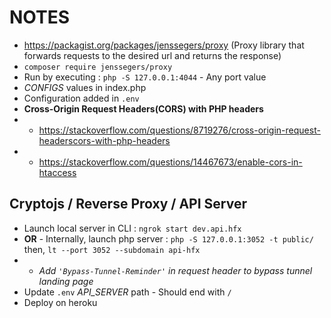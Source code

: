 # NOTES

- https://packagist.org/packages/jenssegers/proxy (Proxy library that forwards requests to the desired url and returns the response)
- `composer require jenssegers/proxy`
- Run by executing : `php -S 127.0.0.1:4044` - Any port value
- *CONFIGS* values in index.php 
- Configuration added in `.env`
- **Cross-Origin Request Headers(CORS) with PHP headers**
- - https://stackoverflow.com/questions/8719276/cross-origin-request-headerscors-with-php-headers
- - https://stackoverflow.com/questions/14467673/enable-cors-in-htaccess

## Cryptojs / Reverse Proxy / API Server

- Launch local server in CLI : `ngrok start dev.api.hfx`
- **OR** - Internally, launch php server : `php -S 127.0.0.1:3052 -t public/` then, `lt --port 3052 --subdomain api-hfx`
- - *Add `'Bypass-Tunnel-Reminder'` in request header to bypass tunnel landing page*
- Update `.env` *API_SERVER* path - Should end with `/`
- Deploy on heroku